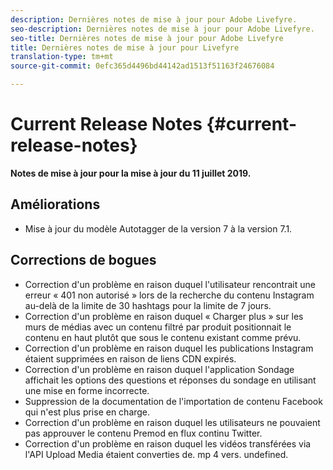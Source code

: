 ```yaml
---
description: Dernières notes de mise à jour pour Adobe Livefyre.
seo-description: Dernières notes de mise à jour pour Adobe Livefyre.
seo-title: Dernières notes de mise à jour pour Adobe Livefyre
title: Dernières notes de mise à jour pour Livefyre
translation-type: tm+mt
source-git-commit: 0efc365d4496bd44142ad1513f51163f24676084

---
```



# Current Release Notes {#current-release-notes}

**Notes de mise à jour pour la mise à jour du 11 juillet 2019.**

## Améliorations

* Mise à jour du modèle Autotagger de la version 7 à la version 7.1.

## Corrections de bogues

* Correction d&#39;un problème en raison duquel l&#39;utilisateur rencontrait une erreur « 401 non autorisé » lors de la recherche du contenu Instagram au-delà de la limite de 30 hashtags pour la limite de 7 jours.
* Correction d&#39;un problème en raison duquel « Charger plus » sur les murs de médias avec un contenu filtré par produit positionnait le contenu en haut plutôt que sous le contenu existant comme prévu.
* Correction d&#39;un problème en raison duquel les publications Instagram étaient supprimées en raison de liens CDN expirés.
* Correction d&#39;un problème en raison duquel l&#39;application Sondage affichait les options des questions et réponses du sondage en utilisant une mise en forme incorrecte.
* Suppression de la documentation de l&#39;importation de contenu Facebook qui n&#39;est plus prise en charge.
* Correction d&#39;un problème en raison duquel les utilisateurs ne pouvaient pas approuver le contenu Premod en flux continu Twitter.
* Correction d&#39;un problème en raison duquel les vidéos transférées via l&#39;API Upload Media étaient converties de. mp 4 vers. undefined.
